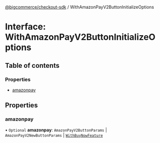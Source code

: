 [@bigcommerce/checkout-sdk](../README.md) / WithAmazonPayV2ButtonInitializeOptions

# Interface: WithAmazonPayV2ButtonInitializeOptions

## Table of contents

### Properties

- [amazonpay](WithAmazonPayV2ButtonInitializeOptions.md#amazonpay)

## Properties

### amazonpay

• `Optional` **amazonpay**: `AmazonPayV2ButtonParams` \| `AmazonPayV2NewButtonParams` \| [`WithBuyNowFeature`](WithBuyNowFeature.md)

